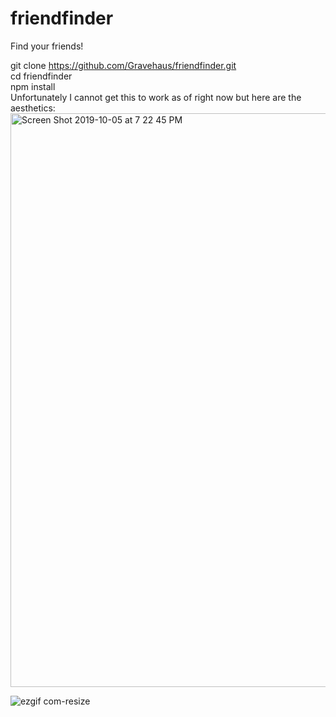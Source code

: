 # friendfinder
Find your friends!

git clone https://github.com/Gravehaus/friendfinder.git
<br>
cd friendfinder
<br>
npm install
<br>
Unfortunately I cannot get this to work as of right now but here are the aesthetics:
<img width="918" alt="Screen Shot 2019-10-05 at 7 22 45 PM" src="https://user-images.githubusercontent.com/54043578/66263530-0b80f200-e7a9-11e9-965a-7015083cfc49.png">

![ezgif com-resize](https://user-images.githubusercontent.com/54043578/66263548-89dd9400-e7a9-11e9-9bc1-9a6746ee29d0.gif)
